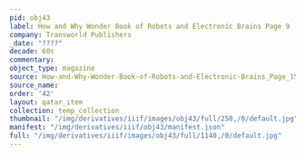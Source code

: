 ```yaml
---
pid: obj43
label: How and Why Wonder Book of Robots and Electronic Brains Page 9
company: Transworld Publishers
_date: "????"
decade: 60s
commentary:
object_type: magazine
source: How-and-Why-Wonder-Book-of-Robots-and-Electronic-Brains_Page_15
source_name:
order: '42'
layout: qatar_item
collection: temp_collection
thumbnail: "/img/derivatives/iiif/images/obj43/full/250,/0/default.jpg"
manifest: "/img/derivatives/iiif/obj43/manifest.json"
full: "/img/derivatives/iiif/images/obj43/full/1140,/0/default.jpg"
---
```

